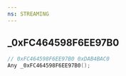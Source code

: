 ```yaml
---
ns: STREAMING
---
```

## _0xFC464598F6EE97B0

```c
// 0xFC464598F6EE97B0 0xDAB4BAC0
Any _0xFC464598F6EE97B0();
```

